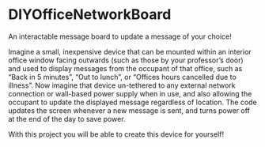 # DIYOfficeNetworkBoard
An interactable message board to update a message of your choice!

Imagine a small, inexpensive device that can be mounted within an interior office window facing outwards 
(such as those by your professor’s door) and used to display messages from the occupant of that office, 
such as “Back in 5 minutes”, “Out to lunch”, or “Offices hours cancelled due to illness”. 
Now imagine that device un-tethered to any external network connection or wall-based power supply when in use, 
and also allowing the occupant to update the displayed message regardless of location. 
The code updates the screen whenever a new message is sent, and turns power off at the end of the day to save power.
 
With this project you will be able to create this device for yourself! 
